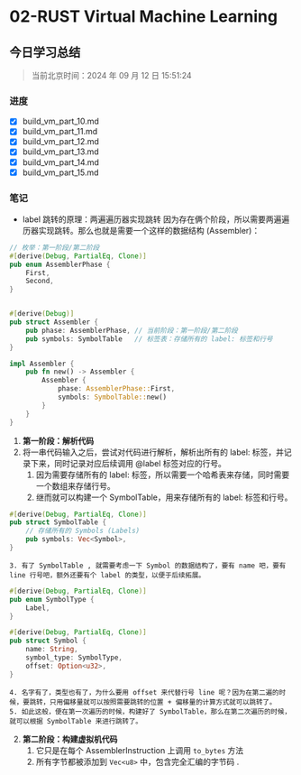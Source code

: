 # 02-RUST Virtual Machine Learning

## 今日学习总结

> 当前北京时间：2024 年 09 月 12 日 15:51:24

### 进度

- [x] build_vm_part_10.md
- [x] build_vm_part_11.md
- [x] build_vm_part_12.md
- [x] build_vm_part_13.md
- [x] build_vm_part_14.md
- [x] build_vm_part_15.md

### 笔记

- label 跳转的原理：两遍遍历器实现跳转
因为存在俩个阶段，所以需要两遍遍历器实现跳转。那么也就是需要一个这样的数据结构 (Assembler)：

```rust
// 枚举：第一阶段/第二阶段
#[derive(Debug, PartialEq, Clone)]
pub enum AssemblerPhase { 
    First,
    Second,
}


#[derive(Debug)]
pub struct Assembler {
    pub phase: AssemblerPhase, // 当前阶段：第一阶段/第二阶段
    pub symbols: SymbolTable   // 标签表：存储所有的 label: 标签和行号
}

impl Assembler {
    pub fn new() -> Assembler {
        Assembler {
            phase: AssemblerPhase::First,
            symbols: SymbolTable::new()
        }
    }
}
```

1. **第一阶段：解析代码**
2. 将一串代码输入之后，尝试对代码进行解析，解析出所有的 label: 标签，并记录下来，同时记录对应后续调用 @label 标签对应的行号。
    1. 因为需要存储所有的 label: 标签，所以需要一个哈希表来存储，同时需要一个数组来存储行号。
    2. 继而就可以构建一个 SymbolTable，用来存储所有的 label: 标签和行号。

```rust
#[derive(Debug, PartialEq, Clone)]
pub struct SymbolTable {
    // 存储所有的 Symbols (Labels)
    pub symbols: Vec<Symbol>,
}
```

    3. 有了 SymbolTable , 就需要考虑一下 Symbol 的数据结构了，要有 name 吧，要有 line 行号吧，额外还要有个 label 的类型，以便于后续拓展。

```rust
#[derive(Debug, PartialEq, Clone)]
pub enum SymbolType {
    Label,
}

#[derive(Debug, PartialEq, Clone)]
pub struct Symbol {
    name: String,
    symbol_type: SymbolType,
    offset: Option<u32>,
}
```

    4. 名字有了，类型也有了，为什么要用 offset 来代替行号 line 呢？因为在第二遍的时候，要跳转，只用偏移量就可以按照需要跳转的位置 + 偏移量的计算方式就可以跳转了。
    5. 如此这般，便在第一次遍历的时候，构建好了 SymbolTable，那么在第二次遍历的时候，就可以根据 SymbolTable 来进行跳转了。
2. **第二阶段：构建虚拟机代码** 
    1. 它只是在每个 AssemblerInstruction 上调用 `to_bytes` 方法
    2. 所有字节都被添加到 `Vec<u8>` 中，包含完全汇编的字节码
.
